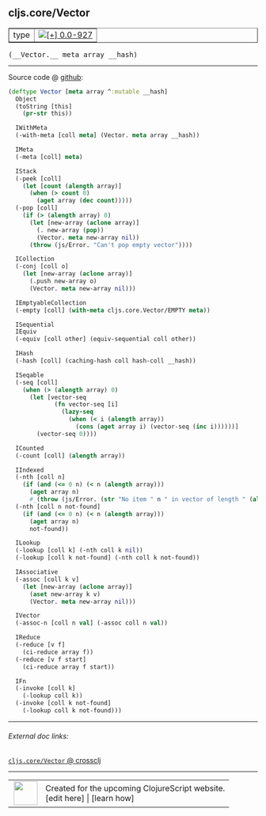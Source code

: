 ## cljs.core/Vector



 <table border="1">
<tr>
<td>type</td>
<td><a href="https://github.com/cljsinfo/cljs-api-docs/tree/0.0-927"><img valign="middle" alt="[+] 0.0-927" title="Added in 0.0-927" src="https://img.shields.io/badge/+-0.0--927-lightgrey.svg"></a> </td>
</tr>
</table>


 <samp>
(__Vector.__ meta array __hash)<br>
</samp>

---







Source code @ [github](https://github.com/clojure/clojurescript/blob/r1576/src/cljs/cljs/core.cljs#L2772-L2857):

```clj
(deftype Vector [meta array ^:mutable __hash]
  Object
  (toString [this]
    (pr-str this))

  IWithMeta
  (-with-meta [coll meta] (Vector. meta array __hash))

  IMeta
  (-meta [coll] meta)

  IStack
  (-peek [coll]
    (let [count (alength array)]
      (when (> count 0)
        (aget array (dec count)))))
  (-pop [coll]
    (if (> (alength array) 0)
      (let [new-array (aclone array)]
        (. new-array (pop))
        (Vector. meta new-array nil))
      (throw (js/Error. "Can't pop empty vector"))))

  ICollection
  (-conj [coll o]
    (let [new-array (aclone array)]
      (.push new-array o)
      (Vector. meta new-array nil)))

  IEmptyableCollection
  (-empty [coll] (with-meta cljs.core.Vector/EMPTY meta))

  ISequential
  IEquiv
  (-equiv [coll other] (equiv-sequential coll other))

  IHash
  (-hash [coll] (caching-hash coll hash-coll __hash))

  ISeqable
  (-seq [coll]
    (when (> (alength array) 0)
      (let [vector-seq
             (fn vector-seq [i]
               (lazy-seq
                 (when (< i (alength array))
                   (cons (aget array i) (vector-seq (inc i))))))]
        (vector-seq 0))))

  ICounted
  (-count [coll] (alength array))

  IIndexed
  (-nth [coll n]
    (if (and (<= 0 n) (< n (alength array)))
      (aget array n)
      #_(throw (js/Error. (str "No item " n " in vector of length " (alength array))))))
  (-nth [coll n not-found]
    (if (and (<= 0 n) (< n (alength array)))
      (aget array n)
      not-found))

  ILookup
  (-lookup [coll k] (-nth coll k nil))
  (-lookup [coll k not-found] (-nth coll k not-found))

  IAssociative
  (-assoc [coll k v]
    (let [new-array (aclone array)]
      (aset new-array k v)
      (Vector. meta new-array nil)))

  IVector
  (-assoc-n [coll n val] (-assoc coll n val))

  IReduce
  (-reduce [v f]
    (ci-reduce array f))
  (-reduce [v f start]
    (ci-reduce array f start))

  IFn
  (-invoke [coll k]
    (-lookup coll k))
  (-invoke [coll k not-found]
    (-lookup coll k not-found)))
```

<!--
Repo - tag - source tree - lines:

 <pre>
clojurescript @ r1576
└── src
    └── cljs
        └── cljs
            └── <ins>[core.cljs:2772-2857](https://github.com/clojure/clojurescript/blob/r1576/src/cljs/cljs/core.cljs#L2772-L2857)</ins>
</pre>

-->

---



###### External doc links:

[`cljs.core/Vector` @ crossclj](http://crossclj.info/fun/cljs.core.cljs/Vector.html)<br>

---

 <table>
<tr><td>
<img valign="middle" align="right" width="48px" src="http://i.imgur.com/Hi20huC.png">
</td><td>
Created for the upcoming ClojureScript website.<br>
[edit here] | [learn how]
</td></tr></table>

[edit here]:https://github.com/cljsinfo/cljs-api-docs/blob/master/cljsdoc/cljs.core/Vector.cljsdoc
[learn how]:https://github.com/cljsinfo/cljs-api-docs/wiki/cljsdoc-files

<!--

This information was too distracting to show to readers, but I'll leave it
commented here since it is helpful to:

- pretty-print the data used to generate this document
- and show how to retrieve that data



The API data for this symbol:

```clj
{:ns "cljs.core",
 :name "Vector",
 :type "type",
 :signature ["[meta array __hash]"],
 :source {:code "(deftype Vector [meta array ^:mutable __hash]\n  Object\n  (toString [this]\n    (pr-str this))\n\n  IWithMeta\n  (-with-meta [coll meta] (Vector. meta array __hash))\n\n  IMeta\n  (-meta [coll] meta)\n\n  IStack\n  (-peek [coll]\n    (let [count (alength array)]\n      (when (> count 0)\n        (aget array (dec count)))))\n  (-pop [coll]\n    (if (> (alength array) 0)\n      (let [new-array (aclone array)]\n        (. new-array (pop))\n        (Vector. meta new-array nil))\n      (throw (js/Error. \"Can't pop empty vector\"))))\n\n  ICollection\n  (-conj [coll o]\n    (let [new-array (aclone array)]\n      (.push new-array o)\n      (Vector. meta new-array nil)))\n\n  IEmptyableCollection\n  (-empty [coll] (with-meta cljs.core.Vector/EMPTY meta))\n\n  ISequential\n  IEquiv\n  (-equiv [coll other] (equiv-sequential coll other))\n\n  IHash\n  (-hash [coll] (caching-hash coll hash-coll __hash))\n\n  ISeqable\n  (-seq [coll]\n    (when (> (alength array) 0)\n      (let [vector-seq\n             (fn vector-seq [i]\n               (lazy-seq\n                 (when (< i (alength array))\n                   (cons (aget array i) (vector-seq (inc i))))))]\n        (vector-seq 0))))\n\n  ICounted\n  (-count [coll] (alength array))\n\n  IIndexed\n  (-nth [coll n]\n    (if (and (<= 0 n) (< n (alength array)))\n      (aget array n)\n      #_(throw (js/Error. (str \"No item \" n \" in vector of length \" (alength array))))))\n  (-nth [coll n not-found]\n    (if (and (<= 0 n) (< n (alength array)))\n      (aget array n)\n      not-found))\n\n  ILookup\n  (-lookup [coll k] (-nth coll k nil))\n  (-lookup [coll k not-found] (-nth coll k not-found))\n\n  IAssociative\n  (-assoc [coll k v]\n    (let [new-array (aclone array)]\n      (aset new-array k v)\n      (Vector. meta new-array nil)))\n\n  IVector\n  (-assoc-n [coll n val] (-assoc coll n val))\n\n  IReduce\n  (-reduce [v f]\n    (ci-reduce array f))\n  (-reduce [v f start]\n    (ci-reduce array f start))\n\n  IFn\n  (-invoke [coll k]\n    (-lookup coll k))\n  (-invoke [coll k not-found]\n    (-lookup coll k not-found)))",
          :title "Source code",
          :repo "clojurescript",
          :tag "r1576",
          :filename "src/cljs/cljs/core.cljs",
          :lines [2772 2857]},
 :full-name "cljs.core/Vector",
 :full-name-encode "cljs.core/Vector",
 :history [["+" "0.0-927"]]}

```

Retrieve the API data for this symbol:

```clj
;; from Clojure REPL
(require '[clojure.edn :as edn])
(-> (slurp "https://raw.githubusercontent.com/cljsinfo/cljs-api-docs/catalog/cljs-api.edn")
    (edn/read-string)
    (get-in [:symbols "cljs.core/Vector"]))
```

-->
